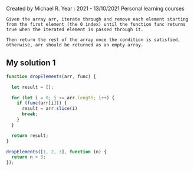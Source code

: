 Created by Michael R. Year : 2021 - 13/10/2021 Personal learning courses

```
Given the array arr, iterate through and remove each element starting from the first element (the 0 index) until the function func returns true when the iterated element is passed through it.

Then return the rest of the array once the condition is satisfied, otherwise, arr should be returned as an empty array.
```

## My solution 1

```javascript
function dropElements(arr, func) {

  let result = [];

  for (let i = 0; i <= arr.length; i++) {
    if (func(arr[i])) {
      result = arr.slice(i)
      break;
    }
  }

  return result;
}

dropElements([1, 2, 3], function (n) {
  return n < 3;
});
```

